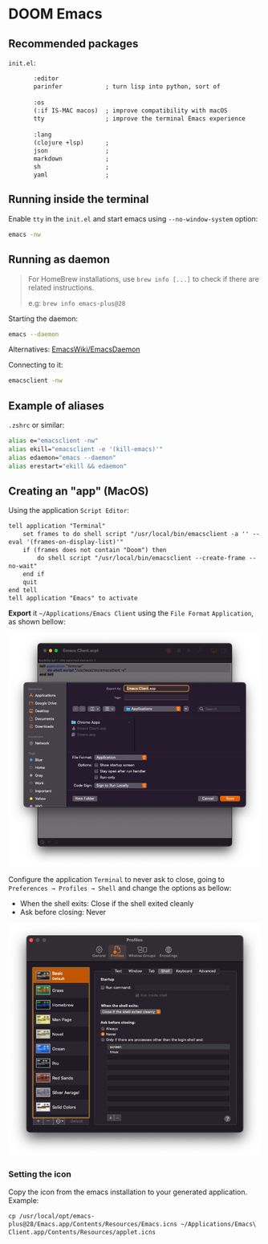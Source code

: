 # DOOM Emacs

## Recommended packages

`init.el`:

``` emacs-lisp
       :editor
       parinfer            ; turn lisp into python, sort of

       :os
       (:if IS-MAC macos)  ; improve compatibility with macOS
       tty                 ; improve the terminal Emacs experience

       :lang
       (clojure +lsp)      ;
       json                ;
       markdown            ; 
       sh                  ; 
       yaml                ; 
```

## Running inside the terminal

Enable `tty` in the `init.el` and start emacs using `--no-window-system` option:

```sh
emacs -nw
```

## Running as daemon

> For HomeBrew installations, use `brew info [...]` to check if there are related instructions.
> 
> e.g: `brew info emacs-plus@28`

Starting the daemon:

```sh
emacs --daemon
```

Alternatives: [EmacsWiki/EmacsDaemon](https://www.emacswiki.org/emacs/EmacsAsDaemon)

Connecting to it:

```sh
emacsclient -nw
```

## Example of aliases

`.zshrc` or similar:

``` sh
alias e="emacsclient -nw"
alias ekill="emacsclient -e '(kill-emacs)'"
alias edaemon="emacs --daemon"
alias erestart="ekill && edaemon"
```

## Creating an "app" (MacOS)

Using the application `Script Editor`:

```
tell application "Terminal"
	set frames to do shell script "/usr/local/bin/emacsclient -a '' --eval '(frames-on-display-list)'"
	if (frames does not contain "Doom") then
		do shell script "/usr/local/bin/emacsclient --create-frame --no-wait"
	end if
	quit
end tell
tell application "Emacs" to activate
```

**Export** it `~/Applications/Emacs Client` using the `File Format` `Application`, as shown bellow:

![docs/images/export-app.png](docs/images/export-app.png)

Configure the application `Terminal` to never ask to close, going to `Preferences → Profiles → Shell` and change the options as bellow:

* When the shell exits: Close if the shell exited cleanly
* Ask before closing: Never

![docs/images/terminal-close.png](docs/images/terminal-close.png)

### Setting the icon

Copy the icon from the emacs installation to your generated application. Example:

```
cp /usr/local/opt/emacs-plus@28/Emacs.app/Contents/Resources/Emacs.icns ~/Applications/Emacs\ Client.app/Contents/Resources/applet.icns
```
